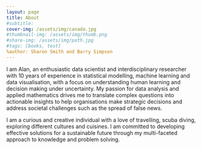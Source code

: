 ```yaml
---
layout: page
title: About
#subtitle: 
cover-img: /assets/img/canada.jpg
#thumbnail-img: /assets/img/thumb.png
#share-img: /assets/img/path.jpg
#tags: [books, test]
%author: Sharon Smith and Barry Simpson
---
```



I am Alan, an enthusiastic data scientist and interdisciplinary researcher with 10 years of experience in statistical modelling, machine learning and data visualisation, with a focus on understanding human learning and decision making under uncertainty. My passion for data analysis and applied mathematics drives me to translate complex questions into actionable insights to help organisations make strategic decisions and address societal challenges such as the spread of false news.

I am a curious and creative individual with a love of travelling, scuba diving, exploring different cultures and cuisines. I am committed to developing effective solutions for a sustainable future through my multi-faceted approach to knowledge and problem solving.
